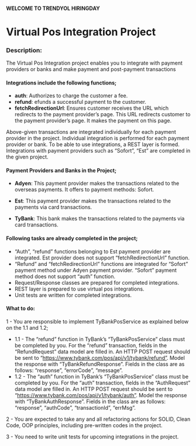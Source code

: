 #### WELCOME TO TRENDYOL HIRINGDAY

# Virtual Pos Integration Project

### Description:

The Virtual Pos Integration project enables you to integrate with payment providers or banks and make payment and post-payment transactions

#### Integrations include the following functions;

* **auth**: Authorizes to charge the customer a fee.
* **refund**: efunds a successful payment to the customer.
* **fetchRedirectionUrl**: Ensures customer receives the URL which redirects to the payment provider’s page. This URL redirects customer to the payment provider’s page. It makes the payment on this page.

Above-given transactions are integrated individually for each payment provider in the project. Individual integration is performed for each payment provider or bank. To be able to use integrations, a REST layer is formed. Integrations with payment providers such as “Sofort”, “Est” are completed in the given project.

#### Payment Providers and Banks in the Project;

* **Adyen**: This payment provider makes the transactions related to the overseas payments. It offers to payment methods: Sofort.

* **Est**: This payment provider makes the transactions related to the payments via card transactions.

* **TyBank**: This bank makes the transactions related to the payments via card transactions.

#### Following tasks are already completed in the project;

* “Auth”, “refund” functions belonging to Est payment provider are integrated. Est provider does not support “fetchRedirectionUrl” function.
* “Refund” and “fetchRedirectionUrl” functions are integrated for “Sofort” payment method under Adyen payment provider. “Sofort” payment method does not support “auth” function.
* Request/Response classes are prepared for completed integrations.
* REST layer is prepared to use virtual pos integrations.
* Unit tests are written for completed integrations.

#### What to do:

1 - You are responsible to implement TyBankPosService as explained below on the 1.1 and 1.2;
- 1.1 - The “refund” function in TyBank’s “TyBankPosService” class must be completed by you. For the “refund” transaction, fields in the “RefundRequest” data model are filled in. An HTTP POST request should be sent to “https://www.tybank.com/pos/api/v1/tybank/refund”. Model the response with “TyBankRefundResponse”. Fields in the class are as follows: “response”, “errorCode”, “message”.
- 1.2 - The “auth” function in TyBank’s “TyBankPosService” class must be completed by you. For the “auth” transaction, fields in the “AuthRequest” data model are filled in. An HTTP POST request should be sent to “https://www.tybank.com/pos/api/v1/tybank/auth”. Model the response with “TyBankAuthResponse”. Fields in the class are as follows: “response”, “authCode”, “transactionId”, “errMsg”.

2 - You are expected to take any and all refactoring actions for SOLID, Clean Code, OOP principles, including pre-written codes in the project.

3 - You need to write unit tests for upcoming integrations in the project.
